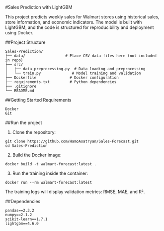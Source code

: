 #Sales Prediction with LightGBM

This project predicts weekly sales for Walmart stores using historical sales, store information, and economic indicators. The model is built with LightGBM, and the code is structured for reproducibility and deployment using Docker.

##Project Structure
```
Sales-Prediction/
├── data/                  # Place CSV data files here (not included in repo)
├── src/
│   ├── data_preprocessing.py  # Data loading and preprocessing
│   └── train.py              # Model training and validation
├── Dockerfile               # Docker configuration
├── requirements.txt         # Python dependencies
├── .gitignore
└── README.md
```
##Getting Started
Requirements
```
Docker
Git
```

##Run the project
1. Clone the repository:
```
git clone https://github.com/HamoAsatryan/Sales-Forecast.git
cd Sales-Prediction
```
2. Build the Docker image:
```
docker build -t walmart-forecast:latest .
```
3. Run the training inside the container:
```
docker run --rm walmart-forecast:latest
```
The training logs will display validation metrics: RMSE, MAE, and R².

##Dependencies
```
pandas==2.3.2
numpy==2.1.2
scikit-learn==1.7.1
lightgbm==4.6.0
```


